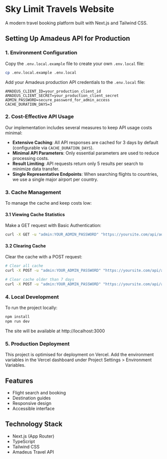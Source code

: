 # Sky Limit Travels Website

A modern travel booking platform built with Next.js and Tailwind CSS.

## Setting Up Amadeus API for Production

### 1. Environment Configuration

Copy the `.env.local.example` file to create your own `.env.local` file:

```bash
cp .env.local.example .env.local
```

Add your Amadeus production API credentials to the `.env.local` file:

```
AMADEUS_CLIENT_ID=your_production_client_id
AMADEUS_CLIENT_SECRET=your_production_client_secret
ADMIN_PASSWORD=secure_password_for_admin_access
CACHE_DURATION_DAYS=3
```

### 2. Cost-Effective API Usage

Our implementation includes several measures to keep API usage costs minimal:

- **Extensive Caching**: All API responses are cached for 3 days by default (configurable via `CACHE_DURATION_DAYS`).
- **Minimal API Parameters**: Only essential parameters are used to reduce processing costs.
- **Result Limiting**: API requests return only 5 results per search to minimize data transfer.
- **Single Representative Endpoints**: When searching flights to countries, we use a single major airport per country.

### 3. Cache Management

To manage the cache and keep costs low:

#### 3.1 Viewing Cache Statistics

Make a GET request with Basic Authentication:

```bash
curl -X GET -u "admin:YOUR_ADMIN_PASSWORD" "https://yoursite.com/api/admin/cache"
```

#### 3.2 Clearing Cache

Clear the cache with a POST request:

```bash
# Clear all cache
curl -X POST -u "admin:YOUR_ADMIN_PASSWORD" "https://yoursite.com/api/admin/cache?all=true"

# Clear cache older than 7 days
curl -X POST -u "admin:YOUR_ADMIN_PASSWORD" "https://yoursite.com/api/admin/cache?days=7"
```

### 4. Local Development

To run the project locally:

```bash
npm install
npm run dev
```

The site will be available at http://localhost:3000

### 5. Production Deployment

This project is optimised for deployment on Vercel. Add the environment variables in the Vercel dashboard under Project Settings > Environment Variables.

## Features

- Flight search and booking
- Destination guides
- Responsive design
- Accessible interface

## Technology Stack

- Next.js (App Router)
- TypeScript
- Tailwind CSS
- Amadeus Travel API 